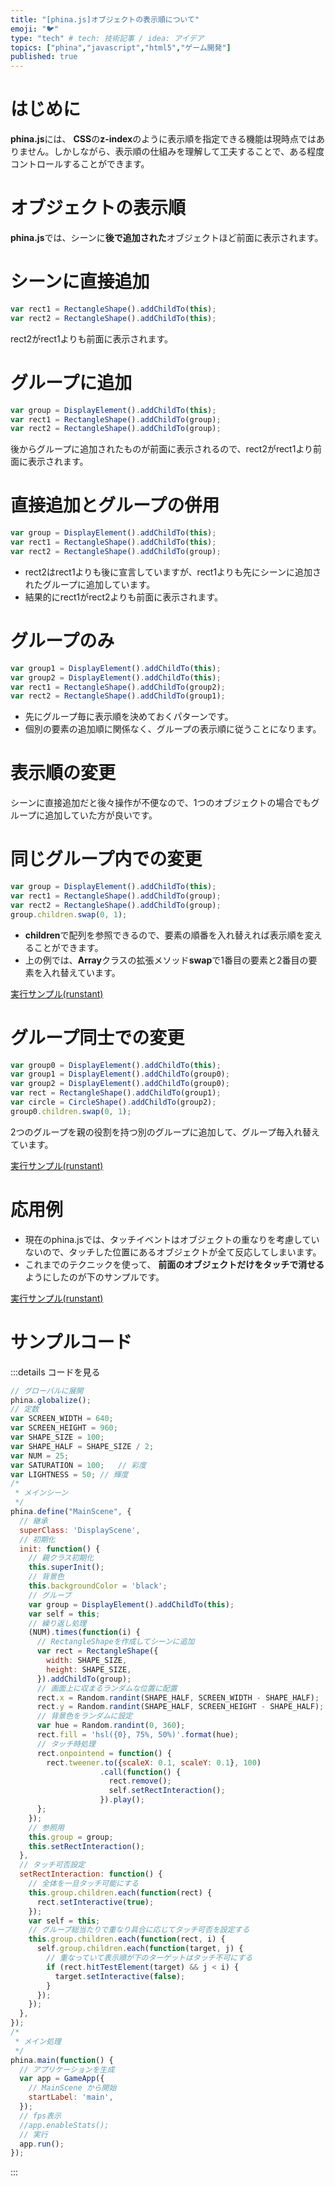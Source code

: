 ```yaml
---
title: "[phina.js]オブジェクトの表示順について"
emoji: "🐦"
type: "tech" # tech: 技術記事 / idea: アイデア
topics: ["phina","javascript","html5","ゲーム開発"]
published: true
---
```


# はじめに
**phina.js**には、 **CSS**の**z-index**のように表示順を指定できる機能は現時点ではありません。しかしながら、表示順の仕組みを理解して工夫することで、ある程度コントロールすることができます。

# オブジェクトの表示順
**phina.js**では、シーンに**後で追加された**オブジェクトほど前面に表示されます。

# シーンに直接追加
```js
var rect1 = RectangleShape().addChildTo(this);
var rect2 = RectangleShape().addChildTo(this);
```

rect2がrect1よりも前面に表示されます。

# グループに追加
```js
var group = DisplayElement().addChildTo(this);
var rect1 = RectangleShape().addChildTo(group);
var rect2 = RectangleShape().addChildTo(group);
```

後からグループに追加されたものが前面に表示されるので、rect2がrect1より前面に表示されます。

# 直接追加とグループの併用
```js
var group = DisplayElement().addChildTo(this);
var rect1 = RectangleShape().addChildTo(this);
var rect2 = RectangleShape().addChildTo(group);
```

* rect2はrect1よりも後に宣言していますが、rect1よりも先にシーンに追加されたグループに追加しています。
* 結果的にrect1がrect2よりも前面に表示されます。

# グループのみ
```js
var group1 = DisplayElement().addChildTo(this);
var group2 = DisplayElement().addChildTo(this);
var rect1 = RectangleShape().addChildTo(group2);
var rect2 = RectangleShape().addChildTo(group1);
```

* 先にグループ毎に表示順を決めておくパターンです。
* 個別の要素の追加順に関係なく、グループの表示順に従うことになります。

# 表示順の変更
シーンに直接追加だと後々操作が不便なので、1つのオブジェクトの場合でもグループに追加していた方が良いです。

# 同じグループ内での変更

```js
var group = DisplayElement().addChildTo(this);
var rect1 = RectangleShape().addChildTo(group);
var rect2 = RectangleShape().addChildTo(group);
group.children.swap(0, 1);
```

* **children**で配列を参照できるので、要素の順番を入れ替えれば表示順を変えることができます。
* 上の例では、**Array**クラスの拡張メソッド**swap**で1番目の要素と2番目の要素を入れ替えています。

[実行サンプル(runstant)](http://runstant.com/alkn203/projects/fd104bc3)

# グループ同士での変更

```js
var group0 = DisplayElement().addChildTo(this);
var group1 = DisplayElement().addChildTo(group0);
var group2 = DisplayElement().addChildTo(group0);
var rect = RectangleShape().addChildTo(group1);
var circle = CircleShape().addChildTo(group2);
group0.children.swap(0, 1);
```

2つのグループを親の役割を持つ別のグループに追加して、グループ毎入れ替えています。

[実行サンプル(runstant)](http://runstant.com/alkn203/projects/89829593)

# 応用例
* 現在のphina.jsでは、タッチイベントはオブジェクトの重なりを考慮していないので、タッチした位置にあるオブジェクトが全て反応してしまいます。
* これまでのテクニックを使って、 **前面のオブジェクトだけをタッチで消せる**ようにしたのが下のサンプルです。

[実行サンプル(runstant)](http://runstant.com/alkn203/projects/08c03bcd)

# サンプルコード
:::details コードを見る
```javascript
// グローバルに展開
phina.globalize();
// 定数
var SCREEN_WIDTH = 640;
var SCREEN_HEIGHT = 960;
var SHAPE_SIZE = 100;
var SHAPE_HALF = SHAPE_SIZE / 2;
var NUM = 25;
var SATURATION = 100;	// 彩度
var LIGHTNESS = 50;	// 輝度
/*
 * メインシーン
 */
phina.define("MainScene", {
  // 継承
  superClass: 'DisplayScene',
  // 初期化
  init: function() {
    // 親クラス初期化
    this.superInit();
    // 背景色
    this.backgroundColor = 'black';
    // グループ
    var group = DisplayElement().addChildTo(this);
    var self = this;
    // 繰り返し処理
    (NUM).times(function(i) {
      // RectangleShapeを作成してシーンに追加
      var rect = RectangleShape({
        width: SHAPE_SIZE,
        height: SHAPE_SIZE,
      }).addChildTo(group);
      // 画面上に収まるランダムな位置に配置
      rect.x = Random.randint(SHAPE_HALF, SCREEN_WIDTH - SHAPE_HALF);
      rect.y = Random.randint(SHAPE_HALF, SCREEN_HEIGHT - SHAPE_HALF);
      // 背景色をランダムに設定
      var hue = Random.randint(0, 360);
      rect.fill = 'hsl({0}, 75%, 50%)'.format(hue);
      // タッチ時処理
      rect.onpointend = function() {
        rect.tweener.to({scaleX: 0.1, scaleY: 0.1}, 100)
                    .call(function() {
                      rect.remove();
                      self.setRectInteraction();
                    }).play();
      };
    });
    // 参照用
    this.group = group;
    this.setRectInteraction();
  },
  // タッチ可否設定 
  setRectInteraction: function() {
    // 全体を一旦タッチ可能にする
    this.group.children.each(function(rect) {
      rect.setInteractive(true);
    }); 
    var self = this;
    // グループ総当たりで重なり具合に応じてタッチ可否を設定する
    this.group.children.each(function(rect, i) {
      self.group.children.each(function(target, j) {
        // 重なっていて表示順が下のターゲットはタッチ不可にする
        if (rect.hitTestElement(target) && j < i) {
          target.setInteractive(false);
        }
      });
    });
  },
});
/*
 * メイン処理
 */
phina.main(function() {
  // アプリケーションを生成
  var app = GameApp({
    // MainScene から開始
    startLabel: 'main',
  });
  // fps表示
  //app.enableStats();
  // 実行
  app.run();
});
```
:::